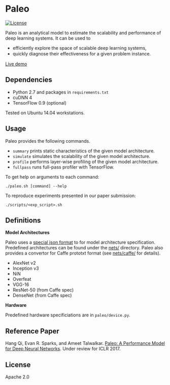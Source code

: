 # Paleo

[![License](https://img.shields.io/badge/License-Apache%202.0-blue.svg)](LICENSE)

Paleo is an analytical model to estimate the scalability and performance of deep learning systems.
It can be used to
  - efficiently explore the space of scalable deep learning systems,
  - quickly diagnose their eﬀectiveness for a given problem instance.

[Live demo](https://talwalkarlab.github.io/paleo/)

## Dependencies

- Python 2.7 and packages in `requirements.txt`
- cuDNN 4
- TensorFlow 0.9 (optional)

Tested on Ubuntu 14.04 workstations.

## Usage

Paleo provides the following commands.


- `summary` prints static characteristics of the given model architecture.
- `simulate` simulates the scalability of the given model architecture.
- `profile` performs layer-wise profiling of the given model architecture.
- `fullpass` runs full-pass profiler with TensorFlow.

To get help on arguments to each command:

    ./paleo.sh [command] --help

To reproduce experiments presented in our paper submission:

    ./scripts/<exp_script>.sh

## Definitions

**Model Architectures**

Paleo uses a [special json format](nets/README.md) to for model architecture
specification. Predefined architectures can be found under the [nets/](nets/)
directory. Paleo also provides a convertor for Caffe prototxt format
(see [nets/caffe/](nets/caffe/) for details).

- AlexNet v2
- Inception v3
- NiN
- Overfeat
- VGG-16
- ResNet-50 (from Caffe spec)
- DenseNet (from Caffe spec)



**Hardware**

Predefined hardware specificiations are in `paleo/device.py`.

## Reference Paper

Hang Qi, Evan R. Sparks, and Ameet Talwalkar.
[Paleo: A Performance Model for Deep Neural Networks][1].
Under review for ICLR 2017.

[1]: https://openreview.net/forum?id=SyVVJ85lg

## License

Apache 2.0
